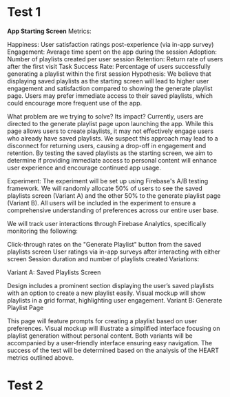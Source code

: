 # Test 1
**App Starting Screen**
Metrics:

Happiness: User satisfaction ratings post-experience (via in-app survey)
Engagement: Average time spent on the app during the session
Adoption: Number of playlists created per user session
Retention: Return rate of users after the first visit
Task Success Rate: Percentage of users successfully generating a playlist within the first session
Hypothesis: We believe that displaying saved playlists as the starting screen will lead to higher user engagement and satisfaction compared to showing the generate playlist page. Users may prefer immediate access to their saved playlists, which could encourage more frequent use of the app.

What problem are we trying to solve? Its impact? Currently, users are directed to the generate playlist page upon launching the app. While this page allows users to create playlists, it may not effectively engage users who already have saved playlists. We suspect this approach may lead to a disconnect for returning users, causing a drop-off in engagement and retention. By testing the saved playlists as the starting screen, we aim to determine if providing immediate access to personal content will enhance user experience and encourage continued app usage.

Experiment: The experiment will be set up using Firebase's A/B testing framework. We will randomly allocate 50% of users to see the saved playlists screen (Variant A) and the other 50% to the generate playlist page (Variant B). All users will be included in the experiment to ensure a comprehensive understanding of preferences across our entire user base.

We will track user interactions through Firebase Analytics, specifically monitoring the following:

Click-through rates on the "Generate Playlist" button from the saved playlists screen
User ratings via in-app surveys after interacting with either screen
Session duration and number of playlists created
Variations:

Variant A: Saved Playlists Screen

Design includes a prominent section displaying the user’s saved playlists with an option to create a new playlist easily.
Visual mockup will show playlists in a grid format, highlighting user engagement.
Variant B: Generate Playlist Page

This page will feature prompts for creating a playlist based on user preferences.
Visual mockup will illustrate a simplified interface focusing on playlist generation without personal content.
Both variants will be accompanied by a user-friendly interface ensuring easy navigation. The success of the test will be determined based on the analysis of the HEART metrics outlined above.


# Test 2
